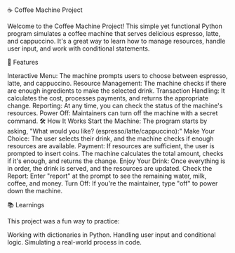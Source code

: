 ☕ Coffee Machine Project

Welcome to the Coffee Machine Project! This simple yet functional Python program simulates a coffee machine that serves delicious espresso, latte, and cappuccino. It's a great way to learn how to manage resources, handle user input, and work with conditional statements.

🚀 Features

Interactive Menu: The machine prompts users to choose between espresso, latte, and cappuccino.
Resource Management: The machine checks if there are enough ingredients to make the selected drink.
Transaction Handling: It calculates the cost, processes payments, and returns the appropriate change.
Reporting: At any time, you can check the status of the machine's resources.
Power Off: Maintainers can turn off the machine with a secret command.
🛠 How It Works
Start the Machine: The program starts by asking, "What would you like? (espresso/latte/cappuccino):"
Make Your Choice: The user selects their drink, and the machine checks if enough resources are available.
Payment: If resources are sufficient, the user is prompted to insert coins. The machine calculates the total amount, checks if it's enough, and returns the change.
Enjoy Your Drink: Once everything is in order, the drink is served, and the resources are updated.
Check the Report: Enter "report" at the prompt to see the remaining water, milk, coffee, and money.
Turn Off: If you're the maintainer, type "off" to power down the machine.

📚 Learnings

This project was a fun way to practice:

Working with dictionaries in Python.
Handling user input and conditional logic.
Simulating a real-world process in code.
